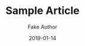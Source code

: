---
layout: writing
title: Sample Article
date: 2019-01-14
categories: ['Bitcoin']
author: ['Fake Author']
excerpt: text here
external_url: https://url-here.com
---